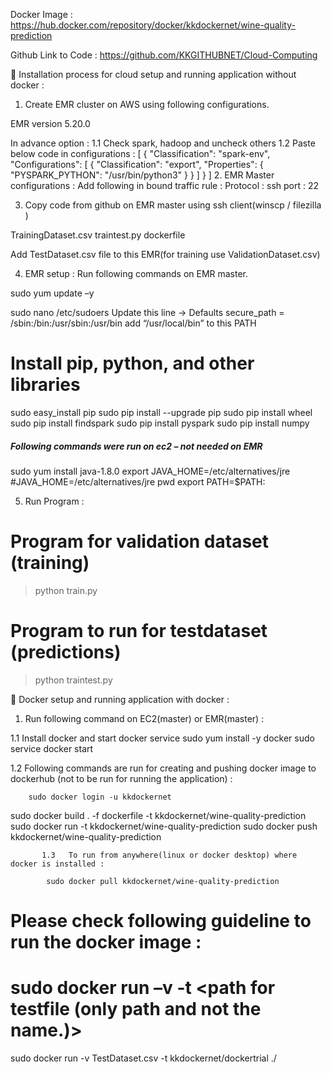 Docker Image : 
https://hub.docker.com/repository/docker/kkdockernet/wine-quality-prediction


Github Link to Code : 
https://github.com/KKGITHUBNET/Cloud-Computing




	Installation process for cloud setup and running application without docker :

1.	Create EMR cluster on AWS using following configurations.

EMR version 5.20.0

In advance option : 
1.1	Check spark, hadoop and uncheck others
1.2 Paste below code in configurations :
[
  {
     "Classification": "spark-env",
     "Configurations": [
       {
         "Classification": "export",
         "Properties": {
            "PYSPARK_PYTHON": "/usr/bin/python3"
          }
       }
    ]
  }
]
2.	EMR Master configurations :
    	Add following in bound traffic rule :
Protocol : ssh  port : 22



3.	Copy code from github on EMR master using ssh client(winscp / filezilla )

TrainingDataset.csv
traintest.py
dockerfile

Add TestDataset.csv file to this EMR(for training use ValidationDataset.csv)

4.	EMR setup : 
Run following commands on EMR master.

sudo yum update –y

sudo nano /etc/sudoers
Update this line -> Defaults    secure_path = /sbin:/bin:/usr/sbin:/usr/bin
add “/usr/local/bin” to this PATH

# Install pip, python, and other libraries

sudo easy_install pip
sudo pip install --upgrade pip
sudo pip install wheel
sudo pip install findspark
sudo pip install pyspark
sudo pip install numpy



##### Following commands were run on ec2 – not needed on EMR ##### 
 sudo yum install java-1.8.0
 export JAVA_HOME=/etc/alternatives/jre
 #JAVA_HOME=/etc/alternatives/jre
 pwd
 export PATH=$PATH:<pwd>



5.	Run Program : 

# Program for validation dataset  (training)
>  python train.py
# Program to run for testdataset  (predictions)
>  python traintest.py





	Docker setup and running application with docker :

1.	Run following command on EC2(master) or EMR(master) : 

1.1   Install docker and start docker service
sudo yum install -y docker
sudo service docker start

1.2	  Following commands are run for creating and pushing docker image to 
  dockerhub (not to be run for running the application) : 

		sudo docker login -u kkdockernet
sudo docker build . -f dockerfile -t kkdockernet/wine-quality-prediction
sudo docker run -t kkdockernet/wine-quality-prediction
sudo docker push  kkdockernet/wine-quality-prediction


	       1.3   To run from anywhere(linux or docker desktop) where docker is installed :
	
			sudo docker pull kkdockernet/wine-quality-prediction
			
# Please check following guideline to run the docker image :
# sudo docker run –v <Testfile> -t <DockerImage> <path for testfile (only path and not the name.)>
sudo docker run -v TestDataset.csv -t kkdockernet/dockertrial ./

